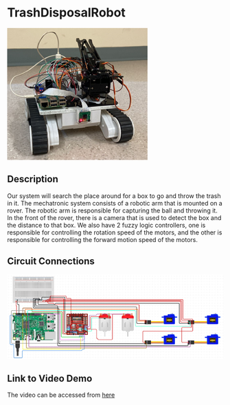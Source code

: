 # TrashDisposalRobot
<img src="Cover Photo.PNG" alt="Rover" title="Rover">

## Description
Our system will search the place around for a box to go and throw the trash in it. The mechatronic system consists of a robotic arm that is mounted on a rover. The
robotic arm is responsible for capturing the ball and throwing it. In the front of the rover, there
is a camera that is used to detect the box and the distance to that box. We also have 2 fuzzy
logic controllers, one is responsible for controlling the rotation speed of the motors, and the
other is responsible for controlling the forward motion speed of the motors.

## Circuit Connections
<img src="Circuit Connections.PNG" alt="Circuit" title="Circuit">

## Link to Video Demo
The video can be accessed from [here](https://lauedu74602-my.sharepoint.com/personal/ahmad_serhal01_lau_edu/_layouts/15/onedrive.aspx?id=%2Fpersonal%2Fahmad%5Fserhal01%5Flau%5Fedu%2FDocuments%2FLAU%2FSemester%2011%20%2D%20Spring%202022%2FMCE411%20Mechatronics%20System%20Design%20II%2FProject%2FVideo%2FFinal%20Demo%2Emp4&parent=%2Fpersonal%2Fahmad%5Fserhal01%5Flau%5Fedu%2FDocuments%2FLAU%2FSemester%2011%20%2D%20Spring%202022%2FMCE411%20Mechatronics%20System%20Design%20II%2FProject%2FVideo&ga=1)


